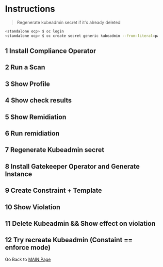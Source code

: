 # Instructions

> Regenerate kubeadmin secret if it's already deleted

```bash
<standalone ocp> $ oc login
<standalone ocp> $ oc create secret generic kubeadmin --from-literal=password=lol -n kube-system 
```

## 1 Install Compliance Operator


## 2 Run a Scan


## 3 Show Profile


## 4 Show check results


## 5 Show Remidiation


## 6 Run remidiation


## 7 Regenerate Kubeadmin secret


## 8 Install Gatekeeper Operator and Generate Instance


## 9 Create Constraint + Template


## 10 Show Violation


## 11 Delete Kubeadmin && Show effect on violation


## 12 Try recreate Kubeadmin (Constaint == enforce mode)


Go Back to [MAIN Page](https://github.com/tommeramber/openshift-commons)
